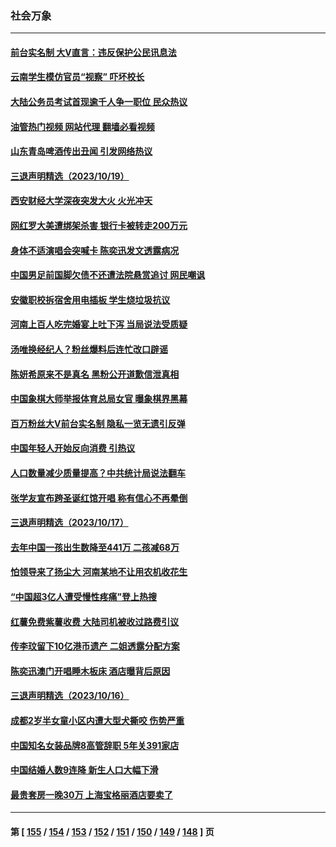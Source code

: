 ### 社会万象
---
#### [前台实名制 大V直言：违反保护公民讯息法](../../pages/ncid282/n14099469.md?10210845) 
#### [云南学生模仿官员“视察” 吓坏校长](../../pages/ncid282/n14099503.md?10210845) 
#### [大陆公务员考试首现逾千人争一职位 民众热议](../../pages/ncid282/n14099423.md?10210845) 
#### [油管热门视频 网站代理 翻墙必看视频](http://138.2.39.72:81/youtube.html?epic-marker?10210845)
#### [山东青岛啤酒传出丑闻 引发网络热议](../../pages/ncid282/n14099507.md?10210845) 
#### [三退声明精选（2023/10/19）](../../pages/ncid282/n14099407.md?10210845) 
#### [西安财经大学深夜突发大火 火光冲天](../../pages/ncid282/n14099247.md?10210845) 
#### [网红罗大美遭绑架杀害 银行卡被转走200万元](../../pages/ncid282/n14098914.md?10210845) 
#### [身体不适演唱会突喊卡 陈奕迅发文透露病况](../../pages/ncid282/n14099028.md?10210845) 
#### [中国男足前国脚欠债不还遭法院悬赏追讨 网民嘲讽](../../pages/ncid282/n14098602.md?10210845) 
#### [安徽职校拆宿舍用电插板 学生烧垃圾抗议](../../pages/ncid282/n14098473.md?10210845) 
#### [河南上百人吃完婚宴上吐下泻 当局说法受质疑](../../pages/ncid282/n14097948.md?10210845) 
#### [汤唯换经纪人？粉丝爆料后连忙改口辟谣](../../pages/ncid282/n14098242.md?10210845) 
#### [陈妍希原来不是真名 黑粉公开道歉信泄真相](../../pages/ncid282/n14098175.md?10210845) 
#### [中国象棋大师举报体育总局女官 曝象棋界黑幕](../../pages/ncid282/n14098184.md?10210845) 
#### [百万粉丝大V前台实名制 隐私一览无遗引反弹](../../pages/ncid282/n14097960.md?10210845) 
#### [中国年轻人开始反向消费 引热议](../../pages/ncid282/n14097882.md?10210845) 
#### [人口数量减少质量提高？中共统计局说法翻车](../../pages/ncid282/n14097858.md?10210845) 
#### [张学友宣布跨圣诞红馆开唱 称有信心不再晕倒](../../pages/ncid282/n14097337.md?10210845) 
#### [三退声明精选（2023/10/17）](../../pages/ncid282/n14097583.md?10210845) 
#### [去年中国一孩出生数降至441万 二孩减68万](../../pages/ncid282/n14097038.md?10210845) 
#### [怕领导来了扬尘大 河南某地不让用农机收花生](../../pages/ncid282/n14096959.md?10210845) 
#### [“中国超3亿人遭受慢性疼痛”登上热搜](../../pages/ncid282/n14096904.md?10210845) 
#### [红薯免费紫薯收费 大陆司机被收过路费引议](../../pages/ncid282/n14096920.md?10210845) 
#### [传李玟留下10亿港币遗产 二姐透露分配方案](../../pages/ncid282/n14096725.md?10210845) 
#### [陈奕迅澳门开唱睡木板床 酒店曝背后原因](../../pages/ncid282/n14096709.md?10210845) 
#### [三退声明精选（2023/10/16）](../../pages/ncid282/n14096746.md?10210845) 
#### [成都2岁半女童小区内遭大型犬撕咬 伤势严重](../../pages/ncid282/n14096383.md?10210845) 
#### [中国知名女装品牌8高管辞职 5年关391家店](../../pages/ncid282/n14096428.md?10210845) 
#### [中国结婚人数9连降 新生人口大幅下滑](../../pages/ncid282/n14096441.md?10210845) 
#### [最贵套房一晚30万 上海宝格丽酒店要卖了](../../pages/ncid282/n14096262.md?10210845) 

---
#### 第 [ [155](./155.md?10210845) / [154](./154.md?10210845) / [153](./153.md?10210845) / [152](./152.md?10210845) / [151](./151.md?10210845) / [150](./150.md?10210845) / [149](./149.md?10210845) / [148](./148.md?10210845) ] 页
